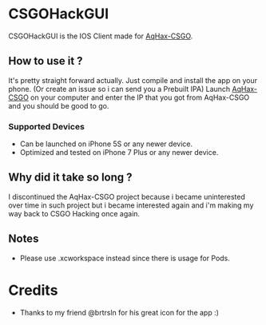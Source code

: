 # CSGOHackGUI

CSGOHackGUI is the IOS Client made for [AqHax-CSGO](https://github.com/krxdev-kaan/AqHax-CSGO/).

## How to use it ?
It's pretty straight forward actually. Just compile and install the app on your phone. (Or create an issue so i can send you a Prebuilt IPA)
Launch [AqHax-CSGO](https://github.com/krxdev-kaan/AqHax-CSGO/) on your computer and enter the IP that you got from AqHax-CSGO and you should be good to go.

### Supported Devices
- Can be launched on iPhone 5S or any newer device.
- Optimized and tested on iPhone 7 Plus or any newer device.

## Why did it take so long ?

I discontinued the AqHax-CSGO project because i became uninterested over time in such project but i became interested again and i'm making my way back to CSGO Hacking once again.

## Notes

- Please use .xcworkspace instead since there is usage for Pods.

# Credits

- Thanks to my friend @brtrsln for his great icon for the app :)
